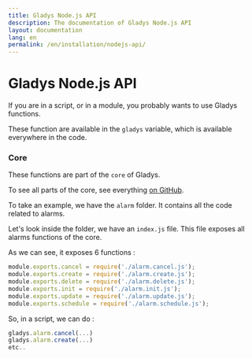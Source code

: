 ```yaml
---
title: Gladys Node.js API
description: The documentation of Gladys Node.js API
layout: documentation
lang: en
permalink: /en/installation/nodejs-api/
---
```


# Gladys Node.js API

If you are in a script, or in a module, you probably wants to use Gladys functions.

These function are available in the `gladys` variable, which is available everywhere in the code.

### Core

These functions are part of the `core` of Gladys.

To see all parts of the core, see everything [on GitHub](https://github.com/GladysProject/Gladys/tree/master/api/core).

To take an example, we have the `alarm` folder. It contains all the code related to alarms.

Let's look inside the folder, we have an `index.js` file. This file exposes all alarms functions of the core.

As we can see, it exposes 6 functions :  

```javascript
module.exports.cancel = require('./alarm.cancel.js');
module.exports.create = require('./alarm.create.js');
module.exports.delete = require('./alarm.delete.js');
module.exports.init = require('./alarm.init.js');
module.exports.update = require('./alarm.update.js');
module.exports.schedule = require('./alarm.schedule.js');
```

So, in a script, we can do : 

```javascript
gladys.alarm.cancel(...)
gladys.alarm.create(...)
etc..
```